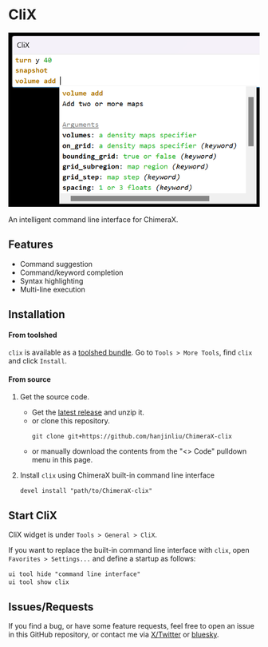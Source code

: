 # CliX

![](image.png)

An intelligent command line interface for ChimeraX.

## Features

- Command suggestion
- Command/keyword completion
- Syntax highlighting
- Multi-line execution

## Installation

#### From toolshed

`clix` is available as a [toolshed bundle](https://cxtoolshed.rbvi.ucsf.edu/apps/chimeraxclix).
Go to `Tools > More Tools`, find `clix` and click `Install`.

#### From source

1. Get the source code.
   - Get the [latest release](https://github.com/hanjinliu/Chimerax-clix/releases) and unzip it.
   - or clone this repository.
      ```shell
      git clone git+https://github.com/hanjinliu/ChimeraX-clix
      ```
   - or manually download the contents from the "<> Code" pulldown menu in this page.

2. Install `clix` using ChimeraX built-in command line interface
   ```shell
   devel install "path/to/ChimeraX-clix"
   ```

## Start CliX

CliX widget is under `Tools > General > CliX`.

If you want to replace the built-in command line interface with `clix`, open
`Favorites > Settings...` and define a startup as follows:

```shell
ui tool hide "command line interface"
ui tool show clix
```

## Issues/Requests

If you find a bug, or have some feature requests, feel free to open an issue in this 
GitHub repository, or contact me via [X/Twitter](https://twitter.com/liu_hanjin) or
[bluesky](https://bsky.app/profile/liu-hanjin.bsky.social).
